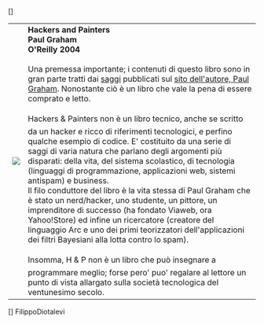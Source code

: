 [<html>]
<table cellpadding="10">
<tr>
<td>
<img src="http://images-eu.amazon.com/images/P/0596006624.02._PE30_SCMZZZZZZZ_.jpg">
</td>
<td valign="top">
<b>Hackers and Painters</b><br/>
<b>Paul Graham</b><br/>
<b>O'Reilly 2004</b><br/><br/>
Una premessa importante; i contenuti di questo libro sono in gran parte tratti dai <a href="http://www.paulgraham.com/articles.html">saggi</a> pubblicati sul <a href="http://www.paulgraham.com/">sito dell'autore, Paul Graham</a>. Nonostante ciò è un libro che vale la pena di essere comprato e letto.<br/>
<br/>
Hackers & Painters non è un libro tecnico, anche se scritto da un hacker e ricco di riferimenti tecnologici, e perfino qualche esempio di codice. E' costituito da una serie di saggi di varia natura che parlano degli argomenti più disparati: della vita, del sistema scolastico, di tecnologia (linguaggi di programmazione, applicazioni web, sistemi antispam) e business.<br/>
Il filo conduttore del libro è la vita stessa di Paul Graham che è stato un nerd/hacker, uno studente, un pittore, un imprenditore di successo (ha fondato Viaweb, ora Yahoo!Store) ed infine un ricercatore (creatore del linguaggio Arc e uno dei primi teorizzatori dell'applicazioni dei filtri Bayesiani alla lotta contro lo spam).<br/>
<br/>
Insomma, H & P non è un libro che può insegnare a programmare meglio; forse pero' puo' regalare al lettore un punto di vista allargato sulla società tecnologica del ventunesimo secolo.
</td>
</tr>
</table>
[</html>]
FilippoDiotalevi